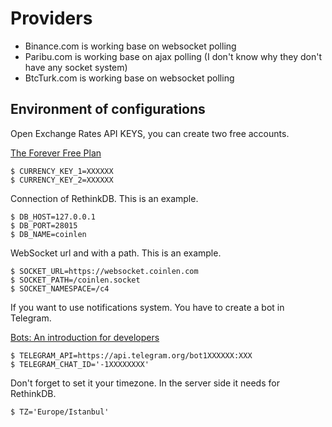 # Providers

- Binance.com is working base on websocket polling
- Paribu.com is working base on ajax polling (I don't know why they don't have any socket system)
- BtcTurk.com is working base on websocket polling

## Environment of configurations

Open Exchange Rates API KEYS, you can create two free accounts.
 
[The Forever Free Plan](https://openexchangerates.org/signup/free) 

```console
$ CURRENCY_KEY_1=XXXXXX
$ CURRENCY_KEY_2=XXXXXX
```

Connection of RethinkDB. This is an example.

```console
$ DB_HOST=127.0.0.1
$ DB_PORT=28015
$ DB_NAME=coinlen
```

WebSocket url and with a path. This is an example.

```console
$ SOCKET_URL=https://websocket.coinlen.com
$ SOCKET_PATH=/coinlen.socket
$ SOCKET_NAMESPACE=/c4
```

If you want to use notifications system. You have to create a bot in Telegram.

[Bots: An introduction for developers](https://core.telegram.org/bots)

```console
$ TELEGRAM_API=https://api.telegram.org/bot1XXXXXX:XXX
$ TELEGRAM_CHAT_ID='-1XXXXXXXX'
```

Don't forget to set it your timezone. In the server side it needs for RethinkDB. 

```console
$ TZ='Europe/Istanbul'
```
